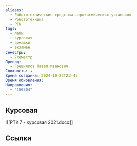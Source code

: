 ```yaml
---
aliases:
  - Робототехнические средства аэрокосмических установок
  - Робототехника
  - РТК
tags:
  - лабы
  - курсовая
  - домашки
  - экзамен
Семестры:
  - 7семестр
Препод:
  - Грешняков Павел Иванович
Сложность: ★
Время создания: 2024-10-22T23:45
Время обновления: 
Направления:
  - "150304"
---
```

## Курсовая

![[РТК 7 - курсовая 2021.docx]]
## Ссылки
